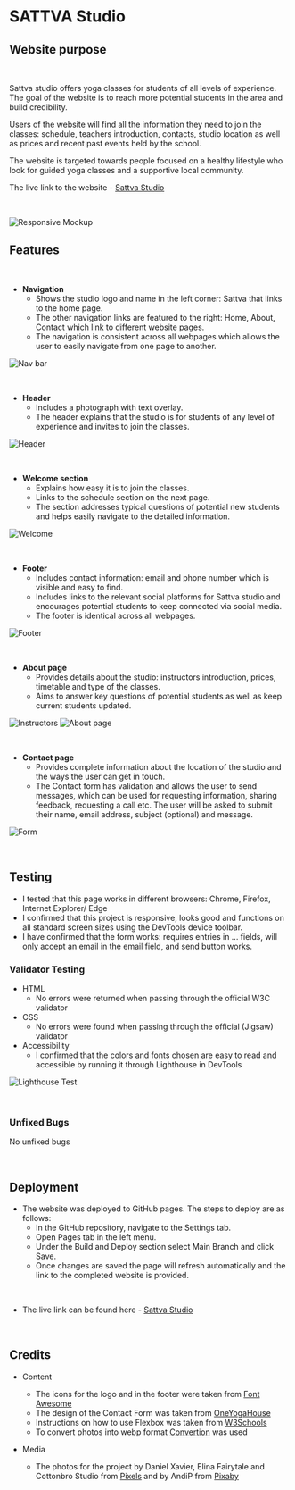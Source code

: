# SATTVA Studio


## Website purpose 
<br>

Sattva studio offers yoga classes for students of all levels of experience. The goal of the website is to reach more potential students in the area and build credibility.

Users of the website will find all the information they need to join the classes: schedule, teachers introduction, contacts, studio location as well as prices and recent past events held by the school.

The website is targeted towards people focused on a healthy lifestyle who look for guided yoga classes and a supportive local community.

The live link to the website - [Sattva Studio](https://e-kai00.github.io/yoga-studio/)

<br>

![Responsive Mockup](/assets/images/readme-img/mockup-screenshot.webp)
<br>

## Features 
<br>

+ __Navigation__
    + Shows the studio logo and name in the left corner: Sattva that links to the home page.
    + The other navigation links are featured to the right: Home, About, Contact which link to different website pages.
    + The navigation is consistent across all webpages which allows the user to easily navigate from one page to another.

![Nav bar](/assets/images/readme-img/navigation.webp)

<br> 

+ __Header__ 
    + Includes a photograph with text overlay.
    + The header explains that the studio is for students of any level of experience and invites to join the classes.

![Header](/assets/images/readme-img/photo-text-overlay.webp)    

<br>

+ __Welcome section__
    + Explains how easy it is to join the classes.
    + Links to the schedule section on the next page.
    + The section addresses typical questions of potential new students and helps easily navigate to the  detailed information.

![Welcome](/assets/images/readme-img/Info-section.webp)

<br> 

+ __Footer__
    + Includes contact information: email and phone number which is visible and easy to find.
    + Includes links to the relevant social platforms for Sattva studio and encourages potential students to keep connected via social media.
    + The footer is identical across all webpages.

![Footer](/assets/images/readme-img/footer.webp)

 <br>

+ __About page__
    + Provides details about the studio: instructors introduction, prices, timetable and type of the classes.
    + Aims to answer key questions of potential students as well as keep current students updated.

![Instructors](/assets/images/readme-img/about-teachers.jpg)
![About page](/assets/images/readme-img/about-schedule.jpg)

<br> 

+ __Contact page__ 
    + Provides complete information about the location of the studio and the ways the user can get in touch.
    + The Contact form has validation and allows the user to send messages, which can be used for requesting information, sharing feedback, requesting a call etc. The user will be asked to submit their name, email address, subject (optional) and message.

![Form](/assets/images/readme-img/contact-form.webp)

<br>

## Testing

+ I tested that this page works in different browsers: Chrome, Firefox, Internet Explorer/ Edge
+ I confirmed that this project is responsive, looks good and functions on all standard  screen sizes using the DevTools device toolbar.
+ I have confirmed that the form works: requires entries in ... fields, will only accept an email in the email field, and send button works.

### Validator Testing

+ HTML
    + No errors were returned when passing through the official W3C validator
+ CSS
    + No errors were found when passing through the official (Jigsaw) validator
+ Accessibility
    + I confirmed that the colors and fonts chosen are easy to read and accessible by running it through Lighthouse in DevTools

![Lighthouse Test](/assets/images/readme-img/lighthouse-test.webp)

<br> 

### Unfixed Bugs
No unfixed bugs

<br> 

## Deployment

+ The website was deployed to GitHub pages. The steps to deploy are as follows:
    + In the GitHub repository, navigate to the Settings tab.
    + Open Pages tab in the left menu.
    + Under the Build and Deploy section select Main Branch and click Save.
    + Once changes are saved the page will refresh automatically and the link to the completed website is provided.

<br>

+ The live link can be found here - [Sattva Studio](https://e-kai00.github.io/yoga-studio/)

<br> 

## Credits

+ Content
    + The icons for the logo and in the footer were taken from [Font Awesome](https://fontawesome.com/)
    + The design of the Contact Form was taken from [OneYogaHouse](https://oneyogahouse.com/contact-us/)
    + Instructions on how to use Flexbox was taken from [W3Schools](https://www.w3schools.com/css/css3_flexbox.asp)
    + To convert photos into webp format [Convertion](https://convertio.co/) was used

+ Media
    + The photos for the project by Daniel Xavier, Elina Fairytale and Cottonbro Studio from [Pixels](https://www.pexels.com/) and by AndiP from [Pixaby](https://pixabay.com/)
